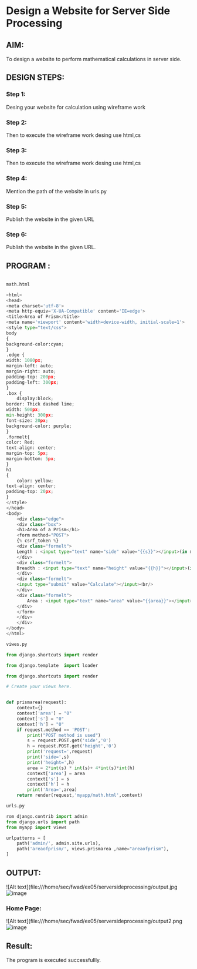 # Design a Website for Server Side Processing

## AIM:
To design a website to perform mathematical calculations in server side.

## DESIGN STEPS:

### Step 1:

Desing your website for calculation using wireframe work

### Step 2:

Then to execute the wireframe work desing use html,cs

### Step 3:

Then to execute the wireframe work desing use html,cs

### Step 4:

Mention the path of the website in urls.py

### Step 5:

Publish the website in the given URL

### Step 6:

Publish the website in the given URL.

## PROGRAM :

```python math.html

math.html

<html>
<head>
<meta charset='utf-8'>
<meta http-equiv='X-UA-Compatible' content='IE=edge'>
<title>Area of Prism</title>
<meta name='viewport' content='width=device-width, initial-scale=1'>
<style type="text/css">
body 
{
background-color:cyan;
}
.edge {
width: 1080px;
margin-left: auto;
margin-right: auto;
padding-top: 200px;
padding-left: 300px;
}
.box {
    display:block;
border: Thick dashed lime;
width: 500px;
min-height: 300px;
font-size: 20px;
background-color: purple;
}
.formelt{
color: Red;
text-align: center;
margin-top: 5px;
margin-bottom: 5px;
}
h1
{
    color: yellow;
text-align: center;
padding-top: 20px;
}
</style>
</head>
<body>
    <div class="edge">
    <div class="box">
    <h1>Area of a Prism</h1>
    <form method="POST">
    {% csrf_token %}
    <div class="formelt">
    Length : <input type="text" name="side" value="{{s}}"></input>(in m)<br/>
    </div>
    <div class="formelt">
    Breadth : <input type="text" name="height" value="{{h}}"></input>(in m)<br/>
    </div>
    <div class="formelt">
    <input type="submit" value="Calculate"></input><br/>
    </div>
    <div class="formelt">
        Area : <input type="text" name="area" value="{{area}}"></input>m<sup>2</sup><br/>
    </div>
    </form>
    </div>
    </div>
</body>
</html>        
```


```python views.py
viwes.py

from django.shortcuts import render

from django.template  import loader

from django.shortcuts import render

# Create your views here.


def prismarea(request):
    context={}
    context['area'] = "0"
    context['s'] = "0"
    context['h'] = "0"
    if request.method == 'POST':
        print("POST method is used")
        s = request.POST.get('side','0')
        h = request.POST.get('height','0')
        print('request=',request)
        print('side=',s)
        print('height=',h)
        area = 2*int(s) * int(s)+ 4*int(s)*int(h)
        context['area'] = area
        context['s'] = s
        context['h'] = h
        print('Area=',area)
    return render(request,'myapp/math.html',context)

```

```python urls.py
urls.py

rom django.contrib import admin
from django.urls import path
from myapp import views

urlpatterns = [
    path('admin/', admin.site.urls),
    path('areaofprism/', views.prismarea ,name="areaofprism"),
]


```


## OUTPUT:
![Alt text](file:///home/sec/fwad/ex05/serversideprocessing/output.jpg![image](https://github.com/ILAIYADEEPAN/serversideprocessing/assets/147473334/7962c5bc-8a96-4667-b6ba-ee6f248080ba)


### Home Page:
![Alt text](file:///home/sec/fwad/ex05/serversideprocessing/output2.png![image](https://github.com/ILAIYADEEPAN/serversideprocessing/assets/147473334/e9a3cca4-8965-4c24-96f6-2634b80c4414)


## Result:
The program is executed successfullly.
